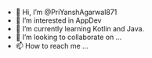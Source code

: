 - 👋 Hi, I’m @PriYanshAgarwal871
- 👀 I’m interested in AppDev
- 🌱 I’m currently learning Kotlin and Java.
- 💞️ I’m looking to collaborate on ...
- 📫 How to reach me ...

<!---
PriYanshAgarwal871/PriYanshAgarwal871 is a ✨ special ✨ repository because its `README.md` (this file) appears on your GitHub profile.
You can click the Preview link to take a look at your changes.
--->
